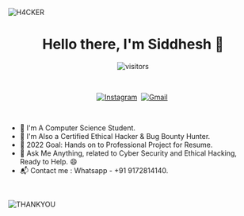 ![H4CKER](https://i.cdn.turner.com/money/technology/superhero-hackers/confessions-of-a-hacktivist/media/animated-gifs/hacktivist_scn03_120315.gif)
<p>
<h1 align="center"><b>Hello there, I'm Siddhesh 👋</b></h1>
</p>


<p align="center">
    <img align="center" alt="visitors" src="https://profile-counter.glitch.me/WhiteHat-Hunter/count.svg" />
</p>

<br>

<p align="center">
<a href="https://instagram.com/ft.siddhesh"><img src="https://img.shields.io/badge/instagram-%23E4405F.svg?&style=for-the-badge&logo=instagram&logoColor=white" alt="Instagram"/></a>&nbsp;
<a href="mailto:mr.siddhesh07@gmail.com?subject=Hello%20Siddhesh"><img src="https://img.shields.io/badge/gmail-%23D14836.svg?&style=for-the-badge&logo=gmail&logoColor=white" alt="Gmail"/></a>&nbsp;
</p>    
<br>

- 🔭 I'm A Computer Science Student.
- 🌱 I'm Also a Certified Ethical Hacker & Bug Bounty Hunter.
- 🎯 2022 Goal: Hands on to Professional Project for Resume.
- 💬 Ask Me Anything, related to Cyber Security and Ethical Hacking, Ready to Help. 😄
-  📬 Contact me : Whatsapp - +91 9172814140.
<br>

![THANKYOU](https://i.pinimg.com/originals/cf/90/bb/cf90bb1b741ff44adde054a2e12b82e6.gif)
   
<br>
